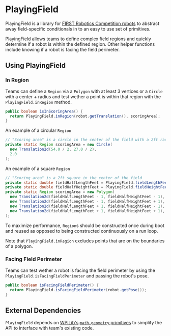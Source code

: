 # PlayingField

PlayingField is a library for [FIRST Robotics Competition robots](https://www.firstinspires.org/robotics/frc) to abstract away field-specific conditionals in to an easy to use set of primitives.

PlayingField allows teams to define complex field regions and quickly determine if a robot is within the defined region. Other helper functions include knowing if a robot is facing the field perimeter.

## Using PlayingField

### In Region

Teams can define a `Region` via a `Polygon` with at least 3 vertices or a `Circle` with a center + radius and test wether a point is within that region with the `PlayingField.inRegion` method.

```java
public boolean isInScoringArea() {
  return PlayingField.inRegion(robot.getTranslation(), scoringArea);
}
```

An example of a circular `Region`

```java
// "Scoring area" is a circle in the center of the field with a 2ft radius
private static Region scoringArea = new Circle(
  new Translation2d(54.0 / 2, 27.0 / 2),
  2.0
);
```
An example of a square `Region`

```java
// "Scoring area" is a 2ft square in the center of the field
private static double fieldHalfLengthFeet = PlayingField.fieldLengthFeet / 2;
private static double fieldHalfHeightFeet = PlayingField.fieldHeightFeet / 2;
private static Region scoringArea = new Polygon(
  new Translation2d(fieldHalfLengthFeet - 1, fieldHalfHeightFeet - 1),
  new Translation2d(fieldHalfLengthFeet - 1, fieldHalfHeightFeet + 1),
  new Translation2d(fieldHalfLengthFeet + 1, fieldHalfHeightFeet - 1),
  new Translation2d(fieldHalfLengthFeet + 1, fieldHalfHeightFeet + 1),
);
```

To maximize performance, `Region`s should be constructed once during boot and reused as opposed to being constructed continuously on a run loop.

Note that `PlayingField.inRegion` excludes points that are on the boundaries of a polygon.

### Facing Field Perimeter

Teams can test wether a robot is facing the field perimeter by using the `PlayingField.isFacingFieldPerimeter` and passing the robot's pose.

```java
public boolean isFacingFieldPerimeter() {
  return PlayingField.isFacingFieldPerimeter(robot.getPose());
}
```

## External Dependencies

`PlayingField` depends on [WPILib's](https://github.com/wpilibsuite) [`math.geometry` primitives](https://github.com/wpilibsuite/allwpilib/tree/main/wpimath/src/main/java/edu/wpi/first/math/geometry) to simplify the API to interface with team's existing code.
